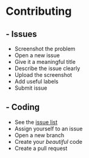 # Contributing
## - Issues
- Screenshot the problem
- Open a new issue
- Give it a meaningful title
- Describe the issue clearly
- Upload the screenshot
- Add useful labels
- Submit issue

## - Coding
- See the [issue list](https://github.com/Linda-Carlstad/lindacarlstad.se/issues)
- Assign yourself to an issue
- Open a new branch
- Create your _beautiful_ code
- Create a pull request
